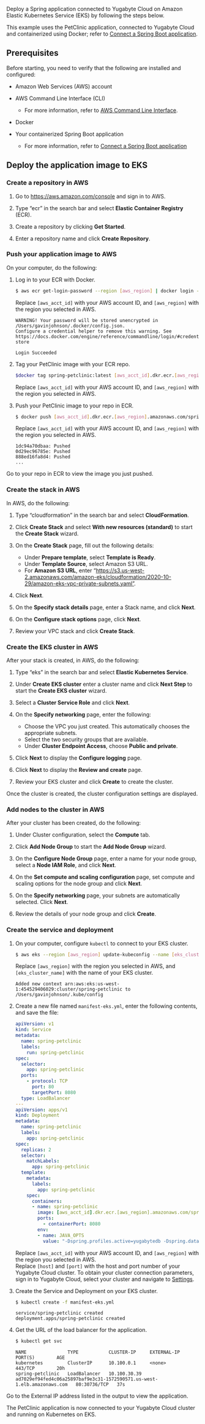 <!--
title: Deploy a Spring application on Amazon EKS
linkTitle: Deploy on Amazon EKS
description: Deploy a Spring application connected to Yugabyte Cloud on Amazon Elastic Kubernetes Service (EKS).
menu:
  preview:
    parent: spring-boot
    identifier: spring-boot-eks
    weight: 20
type: page
isTocNested: true
showAsideToc: true
-->

Deploy a Spring application connected to Yugabyte Cloud on Amazon Elastic Kubernetes Service (EKS) by following the steps below.

This example uses the PetClinic application, connected to Yugabyte Cloud and containerized using Docker; refer to [Connect a Spring Boot application](../../../cloud-basics/connect-application/).

## Prerequisites

Before starting, you need to verify that the following are installed and configured:

- Amazon Web Services (AWS) account
- AWS Command Line Interface (CLI)
  - For more information, refer to [AWS Command Line Interface](https://aws.amazon.com/cli/).
- Docker

- Your containerized Spring Boot application
  - For more information, refer to [Connect a Spring Boot application](../../../cloud-basics/connect-application/)

## Deploy the application image to EKS

### Create a repository in AWS

1. Go to <https://aws.amazon.com/console> and sign in to AWS.

1. Type “ecr” in the search bar and select **Elastic Container Registry** (ECR).

1. Create a repository by clicking **Get Started**.

1. Enter a repository name and click **Create Repository**.

### Push your application image to AWS

On your computer, do the following:

1. Log in to your ECR with Docker.

    ```sh
    $ aws ecr get-login-password --region [aws_region] | docker login --username AWS --password-stdin [aws_acct_id].dkr.ecr.[aws_region].amazonaws.com
    ```

    Replace `[aws_acct_id]` with your AWS account ID, and `[aws_region]` with the region you selected in AWS.

    ```output
    WARNING! Your password will be stored unencrypted in /Users/gavinjohnson/.docker/config.json.
    Configure a credential helper to remove this warning. See
    https://docs.docker.com/engine/reference/commandline/login/#credentials-store

    Login Succeeded
    ```

1. Tag your PetClinic image with your ECR repo.

    ```sh
    $docker tag spring-petclinic:latest [aws_acct_id].dkr.ecr.[aws_region].amazonaws.com/spring-petclinic:latest
    ```

    Replace `[aws_acct_id]` with your AWS account ID, and `[aws_region]` with the region you selected in AWS.

1. Push your PetClinic image to your repo in ECR.

    ```sh
    $ docker push [aws_acct_id].dkr.ecr.[aws_region].amazonaws.com/spring-petclinic:latest
    ```

    Replace `[aws_acct_id]` with your AWS account ID, and `[aws_region]` with the region you selected in AWS.

    ```output
    1dc94a70dbaa: Pushed
    0d29ec96785e: Pushed
    888ed16fa8d4: Pushed
    ...
    ```

Go to your repo in ECR to view the image you just pushed.

### Create the stack in AWS

In AWS, do the following:

1. Type “cloudformation” in the search bar and select **CloudFormation**.

1. Click **Create Stack** and select **With new resources (standard)** to start the **Create Stack** wizard.

1. On the **Create Stack** page, fill out the following details:

    - Under **Prepare template**, select **Template is Ready**.
    - Under **Template Source**, select Amazon S3 URL.
    - For **Amazon S3 URL**, enter “https://s3.us-west-2.amazonaws.com/amazon-eks/cloudformation/2020-10-29/amazon-eks-vpc-private-subnets.yaml”.

1. Click **Next**.

1. On the **Specify stack details** page, enter a Stack name, and click **Next**.

1. On the **Configure stack options** page, click **Next**.

1. Review your VPC stack and click **Create Stack**.

### Create the EKS cluster in AWS

After your stack is created, in AWS, do the following:

1. Type “eks” in the search bar and select **Elastic Kubernetes Service**.

1. Under **Create EKS cluster** enter a cluster name and click **Next Step** to start the **Create EKS cluster** wizard.

1. Select a **Cluster Service Role** and click **Next**.

1. On the **Specify networking** page, enter the following:

    - Choose the VPC you just created. This automatically chooses the appropriate subnets.
    - Select the two security groups that are available.
    - Under **Cluster Endpoint Access**, choose **Public and private**.

1. Click **Next** to display the **Configure logging** page.

1. Click **Next** to display the **Review and create** page.

1. Review your EKS cluster and click **Create** to create the cluster.

Once the cluster is created, the cluster configuration settings are displayed.

### Add nodes to the cluster in AWS

After your cluster has been created, do the following:

1. Under Cluster configuration, select the **Compute** tab.

1. Click **Add Node Group** to start the **Add Node Group** wizard.

1. On the **Configure Node Group** page, enter a name for your node group, select a **Node IAM Role**, and click **Next**.

1. On the **Set compute and scaling configuration** page, set compute and scaling options for the node group and click **Next**.

1. On the **Specify networking** page, your subnets are automatically selected. Click **Next**.

1. Review the details of your node group and click **Create**.

### Create the service and deployment

1. On your computer, configure `kubectl` to connect to your EKS cluster.

    ```sh
    $ aws eks --region [aws_region] update-kubeconfig --name [eks_cluster_name]
    ```

    Replace `[aws_region]` with the region you selected in AWS, and `[eks_cluster_name]` with the name of your EKS cluster.

    ```output
    Added new context arn:aws:eks:us-west-1:454529406029:cluster/spring-petclinic to /Users/gavinjohnson/.kube/config
    ```

1. Create a new file named `manifest-eks.yml`, enter the following contents, and save the file:

    ```yml
    apiVersion: v1
    kind: Service
    metadata:
      name: spring-petclinic
      labels:
        run: spring-petclinic
    spec:
      selector:
        app: spring-petclinic
      ports:
        - protocol: TCP
          port: 80
          targetPort: 8080
      type: LoadBalancer
    ---
    apiVersion: apps/v1
    kind: Deployment
    metadata:
      name: spring-petclinic
      labels:
        app: spring-petclinic
    spec:
      replicas: 2
      selector:
        matchLabels:
          app: spring-petclinic
      template:
        metadata:
          labels:
            app: spring-petclinic
        spec:
          containers:
          - name: spring-petclinic
            image: [aws_acct_id].dkr.ecr.[aws_region].amazonaws.com/spring-petclinic:latest
            ports:
              - containerPort: 8080
            env:
            - name: JAVA_OPTS
              value: "-Dspring.profiles.active=yugabytedb -Dspring.datasource.url=jdbc:postgresql://[host]:[port]/petclinic?load-balance=true -Dspring.datasource.initialization-mode=never"
    ```

    Replace `[aws_acct_id]` with your AWS account ID, and `[aws_region]` with the region you selected in AWS.
    \
    Replace `[host]` and `[port]` with the host and port number of your Yugabyte Cloud cluster. To obtain your cluster connection parameters, sign in to Yugabyte Cloud, select your cluster and navigate to [Settings](../../../cloud-clusters/configure-clusters).

1. Create the Service and Deployment on your EKS cluster.

    ```sh
    $ kubectl create -f manifest-eks.yml
    ```

    ```output
    service/spring-petclinic created
    deployment.apps/spring-petclinic created
    ```

1. Get the URL of the load balancer for the application.

    ```sh
    $ kubectl get svc
    ```

    ```output
    NAME               TYPE           CLUSTER-IP     EXTERNAL-IP                                                               PORT(S)        AGE
    kubernetes         ClusterIP      10.100.0.1     <none>                                                                    443/TCP        20h
    spring-petclinic   LoadBalancer   10.100.30.39   ad7029ef94fed4c06a25897baf9e3c31-1572590571.us-west-1.elb.amazonaws.com   80:30736/TCP   37s
    ```

Go to the External IP address listed in the output to view the application.

The PetClinic application is now connected to your Yugabyte Cloud cluster and running on Kubernetes on EKS.
